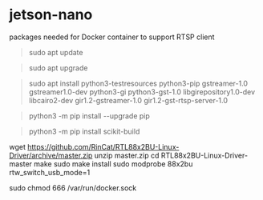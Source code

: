 # jetson-nano

packages needed for Docker container to support RTSP client

> sudo apt update

> sudo apt upgrade

> sudo apt install python3-testresources python3-pip gstreamer-1.0 gstreamer1.0-dev python3-gi python3-gst-1.0 libgirepository1.0-dev libcairo2-dev gir1.2-gstreamer-1.0 gir1.2-gst-rtsp-server-1.0

> python3 -m pip install --upgrade pip

> python3 -m pip install scikit-build

wget https://github.com/RinCat/RTL88x2BU-Linux-Driver/archive/master.zip
unzip master.zip
cd RTL88x2BU-Linux-Driver-master
make
sudo make install
sudo modprobe 88x2bu rtw_switch_usb_mode=1

sudo chmod 666 /var/run/docker.sock
